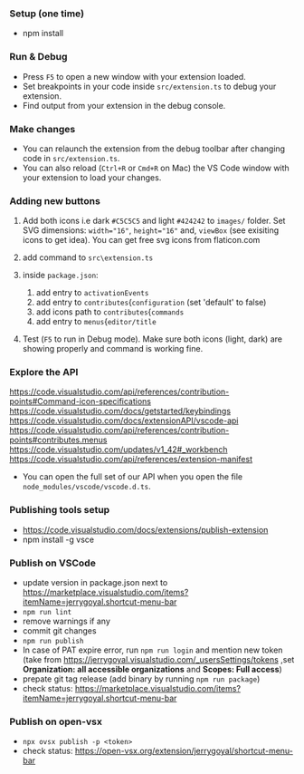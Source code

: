 ### Setup (one time)

- npm install

### Run & Debug

- Press `F5` to open a new window with your extension loaded.
- Set breakpoints in your code inside `src/extension.ts` to debug your extension.
- Find output from your extension in the debug console.

### Make changes

- You can relaunch the extension from the debug toolbar after changing code in `src/extension.ts`.
- You can also reload (`Ctrl+R` or `Cmd+R` on Mac) the VS Code window with your extension to load your changes.

### Adding new buttons

1. Add both icons i.e dark `#C5C5C5` and light `#424242` to `images/` folder. Set SVG dimensions: `width="16"`, `height="16"` and, `viewBox` (see exisiting icons to get idea). You can get free svg icons from flaticon.com

2. add command to `src\extension.ts`

3. inside `package.json`:

   1. add entry to `activationEvents`
   2. add entry to `contributes`{`configuration` (set 'default' to false)
   3. add icons path to `contributes`{`commands`
   4. add entry to `menus`{`editor/title`

4. Test (`F5` to run in Debug mode). Make sure both icons (light, dark) are showing properly and command is working fine.

### Explore the API

https://code.visualstudio.com/api/references/contribution-points#Command-icon-specifications
https://code.visualstudio.com/docs/getstarted/keybindings
https://code.visualstudio.com/docs/extensionAPI/vscode-api
https://code.visualstudio.com/api/references/contribution-points#contributes.menus
https://code.visualstudio.com/updates/v1_42#_workbench
https://code.visualstudio.com/api/references/extension-manifest

- You can open the full set of our API when you open the file `node_modules/vscode/vscode.d.ts`.

### Publishing tools setup

- https://code.visualstudio.com/docs/extensions/publish-extension
- npm install -g vsce

### Publish on VSCode

- update version in package.json next to https://marketplace.visualstudio.com/items?itemName=jerrygoyal.shortcut-menu-bar
- `npm run lint`
- remove warnings if any
- commit git changes
- `npm run publish`
- In case of PAT expire error, run `npm run login` and mention new token (take from https://jerrygoyal.visualstudio.com/_usersSettings/tokens ,set **Organization: all accessible organizations** and **Scopes: Full access**)
- prepate git tag release (add binary by running `npm run package`)
- check status: https://marketplace.visualstudio.com/items?itemName=jerrygoyal.shortcut-menu-bar

### Publish on open-vsx

- `npx ovsx publish -p <token>`
- check status: https://open-vsx.org/extension/jerrygoyal/shortcut-menu-bar
